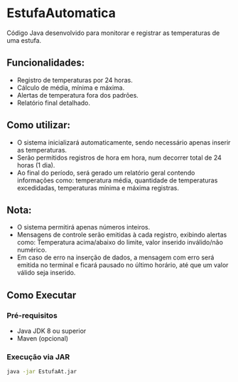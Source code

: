 # EstufaAutomatica

Código Java desenvolvido para monitorar e registrar as temperaturas de uma estufa. 

## Funcionalidades:
- Registro de temperaturas por 24 horas.
- Cálculo de média, mínima e máxima.
- Alertas de temperatura fora dos padrões.
- Relatório final detalhado.

## Como utilizar: 
- O sistema inicializará automaticamente, sendo necessário apenas inserir as temperaturas.
- Serão permitidos registros de hora em hora, num decorrer total de 24 horas (1 dia).
- Ao final do período, será gerado um relatório geral contendo informações como: temperatura média, quantidade de temperaturas excedidadas, temperaturas mínima e máxima registras.

## Nota:
- O sistema permitirá apenas números inteiros.
- Mensagens de controle serão emitidas à cada registro, exibindo alertas como: Temperatura acima/abaixo do limite, valor inserido inválido/não numérico.
- Em caso de erro na inserção de dados, a mensagem com erro será emitida no terminal e ficará pausado no último horário, até que um valor válido seja inserido. 

## Como Executar

### Pré-requisitos
- Java JDK 8 ou superior
- Maven (opcional)

### Execução via JAR
```bash
java -jar EstufaAt.jar
